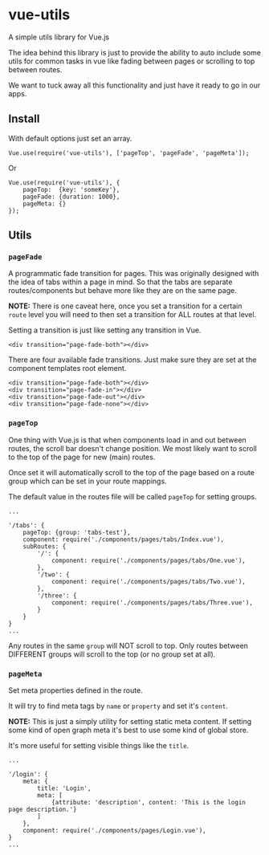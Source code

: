 # vue-utils

A simple utils library for Vue.js

The idea behind this library is just to provide the ability to auto include some utils for common tasks in vue like fading between pages or scrolling to top between routes.

We want to tuck away all this functionality and just have it ready to go in our apps.


## Install

With default options just set an array.

```
Vue.use(require('vue-utils'), ['pageTop', 'pageFade', 'pageMeta']);
```

Or

```
Vue.use(require('vue-utils'), {
    pageTop:  {key: 'someKey'},
    pageFade: {duration: 1000},
    pageMeta: {}
});
```


## Utils


### `pageFade`

A programmatic fade transition for pages. This was originally designed with the idea of tabs within a page in mind. So that the tabs are separate routes/components but behave more like they are on the same page.

**NOTE:** There is one caveat here, once you set a transition for a certain `route` level you will need to then set a transition for ALL routes at that level.

Setting a transition is just like setting any transition in Vue.

```
<div transition="page-fade-both"></div>
```

There are four available fade transitions. Just make sure they are set at the component templates root element.

```
<div transition="page-fade-both"></div>
<div transition="page-fade-in"></div>
<div transition="page-fade-out"></div>
<div transition="page-fade-none"></div>
```


### `pageTop`

One thing with Vue.js is that when components load in and out between routes, the scroll bar doesn't change position. We most likely want to scroll to the top of the page for new (main) routes.

Once set it will automatically scroll to the top of the page based on a route group which can be set in your route mappings.

The default value in the routes file will be called `pageTop` for setting groups.

```
...

'/tabs': {
    pageTop: {group: 'tabs-test'},
    component: require('./components/pages/tabs/Index.vue'),
    subRoutes: {
        '/': {
            component: require('./components/pages/tabs/One.vue'),
        },
        '/two': {
            component: require('./components/pages/tabs/Two.vue'),
        },
        '/three': {
            component: require('./components/pages/tabs/Three.vue'),
        }
    }
}
...
```

Any routes in the same `group` will NOT scroll to top. Only routes between DIFFERENT groups will scroll to the top (or no group set at all).


### `pageMeta`

Set meta properties defined in the route.

It will try to find meta tags by `name` or `property` and set it's `content`.

**NOTE:** This is just a simply utility for setting static meta content. If setting some kind of open graph meta it's best to use some kind of global store.

It's more useful for setting visible things like the `title`.

```
...

'/login': {
    meta: {
        title: 'Login',
        meta: [
            {attribute: 'description', content: 'This is the login page description.'}
        ]
    },
    component: require('./components/pages/Login.vue'),
}
...
```